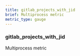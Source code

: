 ```yaml
---
title: gitlab_projects_with_jid
brief: Multiprocess metric
metric_type: gauge
---
```

### gitlab_projects_with_jid

Multiprocess metric